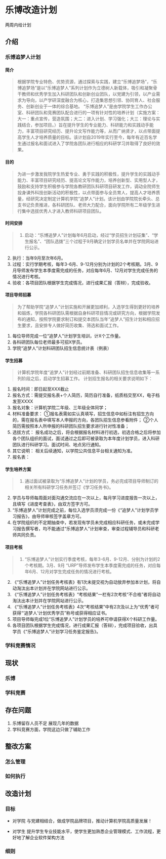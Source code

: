 # 乐博改造计划
两周内给计划  

## 介绍
### 乐博追梦人计划
#### 简介
>根据学院专业特色、优势资源，通过探索与实践，建立“乐博追梦场”，“乐博追梦场”是以“乐博追梦人”系列计划作为立德树人新载体，吸引和凝聚骨干教师和优秀学生加入科研团队和创新创业团队，以党建为引领，以产业需求为导向，以产学研深度融合为核心，打造集思想引领、协同育人、社会服务、创新创业于一体的综合基地。
“乐博追梦人”是由学院学生工作办公室、科研团队和竞赛团队配合进行的一项有针对性的培养计划（实施方案：大一：重点宣传，营造氛围；大二：进入计划、学习强化；大三：理论与实践结合，参加项目。）旨在提升学生的专业能力、科研能力和实践动手能力，丰富项目研究经历、提升论文写作能力等，从而广纳贤才，以点带面提高学生人才培养质量的目标。该计划自2019年实行至今，每年有近百名学生通过报名和面试进入了学院各团队进行相应的科研学习并取得了良好的效果。

#### 目的
>为进一步激发我院学生热爱专业、勇于实践的积极性，提升学生的实践动手能力、丰富项目研究经历、提高论文写作能力，培养创新型、实用型人才，鼓励和支持学生积极参与学院各教研团队科研项目研发工作，调动全院师生投身课外科技创新活动的积极性，以点带面参与全员育人，提高人才培养质量，经研究决定制定计算机学院“追梦人”计划。该计划由学院院长牵头、总支书记负责推进，各科研团队、老师大力配合，面向学院所有二年级学生进行集中选拔优秀人才进入教师科研项目团队。

#### 时间安排
>1. 启动：“乐博追梦人”计划每年6月启动，经过“学员招生计划征集”、“学生报名”、“团队选拨”三个过程于9月确定计划学员名单并在学院网站进行公示。
2. 执行：当年9月至次年6月。
3. 过程：实行学期考核，每年3-6月、9-12月分别为计划的2个考核期。3月、9月导师发布学生本季度需完成的任务，对应每年6月、12月对学生完成任务的情况进行考核。
4. 验收：各项目团队根据学生完成情况，进行成果汇报（答辩），完成验收。


#### 项目导师招募
>为了帮助学院“追梦人”计划实施和开展更加顺利，入选学生得到更好的培养和锻炼，学院各科研团队需根据自身科研项目情况或研究方向，根据学院发布的通知，按照学院要求制订和提交本团队当年“追梦人”招生计划和相应招生要求，且安排专人做好简历收集、筛选和面试工作。
1. 每位导师完成一位“追梦人”计划学生培训，计X个工作量。
2. 各科研团队每位老师最多可招X学员。
3. 学院“追梦人”计划科研团队招生信息统计表（例表）


#### 学生招募
>计算机学院年度“追梦人”计划经过前期准备、科研团队招生信息收集等一系列阶段之后，启动学生招募工作。
计划招生报名的相关要求说明如下：
1. 报名时间：即日起至XXX截止
2. 报名方式：需提交报名表+个人简历，简历自行准备，纸质档交至XX，电子档发至XXXX
3. 报名对象：计算机学院二年级、三年级全体同学；
4. 材料准备要求：
①报名表需如实认真填写，招生信息中如标注有招生方向的，需在报名表中填写本人申报的方向，各团队招生信息参看附件；
②个人简历需按照本人所申报的科研团队招生要求进行针对性准备；
5. 选拔方式：
报名成功之后，将会根据报名材料进行初选，初选合格之后将参加各个团队组织的面试，面试通过之后即可被录取为本年度计划学员，进入科研团队进行科研学习。面试时间、地点另行通知。
6. 其它说明：
相关后续通知，以学院公共信息平台相关通知为准。
7. 报名表：


#### 学生培养方案
>1. 通过面试被录取为“乐博追梦人”计划的学员，务必完成项目导师制订的相关所有科研学习任务并签订《学习任务书》。
2. 学员与导师每周面对面沟通交流应在一次以上，每月学习进度报告一次以上，且填写《进度考查表》，由双方签字方可。
3. “乐博追梦人”计划完成之前，每位入选学员须完成一份《“追梦人”计划学员学习报告》，由导师审核签字盖章方可。
4. 在学院组织的不定期抽查中，若发现有学员未完成相应科研任务，或未完成学习报告撰写者，均不能通过“乐博追梦人”计划审查，审查过程辅导员和科研老师共同负责。


#### 项目考核
>1. “乐博追梦人”计划实行季度考核，每年3-6月、9-12月、分别为计划的2个考核期。3月、9月 “URP”导师发布学生本季度需完成的任务，对应每年6月、12月对学生完成任务的情况进行考核。
2. 《“乐博追梦人”计划任务考核表》有1次未提交视为自动放弃参加本计划，将自动淘汰出本计划并在学院网站进行公示。
3. 《“乐博追梦人”计划任务考核表》“考核结果”一栏有2次考核“不合格”者将自动淘汰出本计划并在学院网站进行公示。
4. 《“乐博追梦人”计划任务考核表》4次“考核结果”中有2次及以上为“优秀”者可获得“‘追梦人’计划优秀学员”称号或获得相应证书。
5. 项目导师每完成1位“乐博追梦人”计划学员的培养可申请获得X个科研工作量。
6. 各项目团队根据学生完成情况，进行成果汇报（答辩），完成项目验收，出具学员《“乐博追梦人”计划学习任务鉴定报告》。 

### 学科竞赛情况


## 现状
### 乐博



### 学科竞赛


## 存在问题
1. 乐博留存人员不足 展现几年的数据
2. 学科竞赛方面，学院这边只做了辅助工作



## 整改方案
### 怎么管理


### 如何执行

## 改造计划
### 目标
- 对学院
与党建相结合，做成学院品牌项目，推动计算机学院高质量发展！

- 对学生
提升学生专业技能水平，使学生更加熟悉企业管理模式、工作流程，更好地了解企业软件架构方法

### 细则
